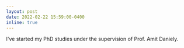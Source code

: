 ```yaml
---
layout: post
date: 2022-02-22 15:59:00-0400
inline: true
---
```


I've started my PhD studies under the supervision of Prof. Amit Daniely.
